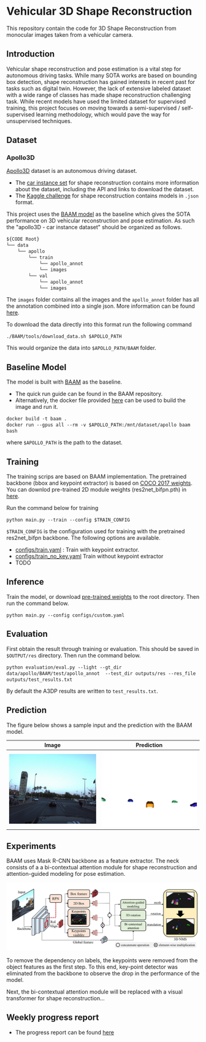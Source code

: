# Vehicular 3D Shape Reconstruction

This repository contain the code for 3D Shape Reconstruction from monocular images taken from a vehicular camera.

## Introduction

Vehicular shape reconstruction and pose estimation is a vital step for autonomous driving tasks. While many SOTA works are based on bounding box detection, shape reconstruction has gained interests in recent past for tasks such as digital twin. However, the lack of extensive labeled dataset with a wide range of classes has made shape reconstruction challenging task. While recent models have used the limited dataset for supervised training, this project focuses on moving towards a semi-supervised / self-supervised learning methodology, which would pave the way for unsupervised techniques.

## Dataset

### Apollo3D

[Apollo3D](https://apolloscape.auto) dataset is an autonomous driving dataset.

- The [car instance set](https://github.com/ApolloScapeAuto/dataset-api/tree/master/car_instance) for shape reconstruction contains more information about the dataset, including the API and links to download the dataset.
- The [Kaggle challenge](https://www.kaggle.com/competitions/pku-autonomous-driving/data?select=car_models_json) for shape reconstruction contains models in `.json` format.

This project uses the [BAAM model](https://github.com/gywns6287/BAAM/tree/main) as the baseline which gives the SOTA performance on 3D vehicular reconstruction and pose estimation. As such the "apollo3D - car instance dataset" should be organized as follows.



```
${CODE Root}
└── data
    └── apollo
        └── train
            └── apollo_annot
            └── images
        └── val
            └── apollo_annot
            └── images
```

The `images` folder contains all the images and the `apollo_annot` folder has all the annotation combined into a single json. More information can be found [here](https://github.com/gywns6287/BAAM/blob/main/for_git/directory.md).

To download the data directly into this format run the following command
```
./BAAM/tools/download_data.sh $APOLLO_PATH
```
This would organize the data into `$APOLLO_PATH/BAAM` folder.

<!-- Note : All the sets listed above contains the same information. However, the organization of data and the file types used differ.  -->

## Baseline Model

The model is built with [BAAM](https://github.com/gywns6287/BAAM/tree/main/) as the baseline.
- The quick run guide can be found in the BAAM repository.
- Alternatively, the docker file provided [here](./BAAM/Dockerfile) can be used to build the image and run it.

```
docker build -t baam .
docker run --gpus all --rm -v $APOLLO_PATH:/mnt/dataset/apollo baam bash
```
where `$APOLLO_PATH` is the path to the dataset.

## Training

The training scrips are based on BAAM implementation. The pretrained backbone (bbox and keypoint extractor) is based on [COCO 2017 weights](https://drive.google.com/file/d/1GZyzJLB3FTcs8C7MpZRQWw44liYPyOMD/edit). You can downlod pre-trained 2D module weights (res2net_bifpn.pth) in [here](https://drive.google.com/file/d/1aX_-SfHtXAdE-frgrbrlQYuWddhwX3V3/view?usp=drive_link).

Run the command below for training
```
python main.py --train --config $TRAIN_CONFIG
```
`$TRAIN_CONFIG` is the configuration used for training with the pretrained res2net_bifpn backbone. The following options are available.
- [configs/train.yaml](./BAAM/BAAM/configs/train.yaml) : Train with keypoint extractor.
- [configs/train_no_key.yaml](./BAAM/BAAM/configs/train_no_key.yaml) Train without keypoint extractor
- TODO

## Inference
Train the model, or download [pre-trained weights](https://drive.google.com/file/d/1oM-iA5Z-8AOBgX5hUCfAoLX8hcn4YBpp/view?usp=sharing) to the root directory. Then run the command below.
```
python main.py --config configs/custom.yaml
```

## Evaluation

First obtain the result through training or evaluation. This should be saved in `$OUTPUT/res` directory. Then run the command below.
```
python evaluation/eval.py --light --gt_dir data/apollo/BAAM/test/apollo_annot  --test_dir outputs/res --res_file outputs/test_results.txt
```
By default the A3DP results are written to `test_results.txt`.


## Prediction

The figure below shows a sample input and the prediction with the BAAM model.

Image             |  Prediction
:-------------------------:|:-------------------------:
![](./BAAM/vis_results/171206_081123508_Camera_5.jpg)  |  ![](./BAAM/vis_results/171206_081123508_Camera_5.image_plane.png)


## Experiments

BAAM uses Mask R-CNN backbone as a feature extractor. The neck consists of a a bi-contextual attention module for shape reconstruction and attention-guided modeling for pose estimation.

![](./reports/images/BAAM.png)

To remove the dependency on labels, the keypoints were removed from the object features as the first step. To this end, key-point detector was eliminated from the backbone to observe the drop in the performance of the model.

Next, the bi-contextual attention module will be replaced with a visual transformer for shape reconstruction...

<!-- ## Evaluation -->


## Weekly progress report

- The progress report can be found [here](https://docs.google.com/document/d/16RfMfSbtCRv5nYbSyYtppTITUEyDj1bzGLlCNlxb1fs/edit?usp=sharing)


<!-- ## Getting started

To make it easy for you to get started with GitLab, here's a list of recommended next steps.

Already a pro? Just edit this README.md and make it your own. Want to make it easy? [Use the template at the bottom](#editing-this-readme)!

## Add your files

- [ ] [Create](https://docs.gitlab.com/ee/user/project/repository/web_editor.html#create-a-file) or [upload](https://docs.gitlab.com/ee/user/project/repository/web_editor.html#upload-a-file) files
- [ ] [Add files using the command line](https://docs.gitlab.com/ee/gitlab-basics/add-file.html#add-a-file-using-the-command-line) or push an existing Git repository with the following command:

```
cd existing_repo
git remote add origin https://gitlab.vision.in.tum.de/s0056/vehicular-3d-shape-reconstruction.git
git branch -M main
git push -uf origin main
```

## Integrate with your tools

- [ ] [Set up project integrations](https://gitlab.vision.in.tum.de/s0056/vehicular-3d-shape-reconstruction/-/settings/integrations)

## Collaborate with your team

- [ ] [Invite team members and collaborators](https://docs.gitlab.com/ee/user/project/members/)
- [ ] [Create a new merge request](https://docs.gitlab.com/ee/user/project/merge_requests/creating_merge_requests.html)
- [ ] [Automatically close issues from merge requests](https://docs.gitlab.com/ee/user/project/issues/managing_issues.html#closing-issues-automatically)
- [ ] [Enable merge request approvals](https://docs.gitlab.com/ee/user/project/merge_requests/approvals/)
- [ ] [Automatically merge when pipeline succeeds](https://docs.gitlab.com/ee/user/project/merge_requests/merge_when_pipeline_succeeds.html)

## Test and Deploy

Use the built-in continuous integration in GitLab.

- [ ] [Get started with GitLab CI/CD](https://docs.gitlab.com/ee/ci/quick_start/index.html)
- [ ] [Analyze your code for known vulnerabilities with Static Application Security Testing(SAST)](https://docs.gitlab.com/ee/user/application_security/sast/)
- [ ] [Deploy to Kubernetes, Amazon EC2, or Amazon ECS using Auto Deploy](https://docs.gitlab.com/ee/topics/autodevops/requirements.html)
- [ ] [Use pull-based deployments for improved Kubernetes management](https://docs.gitlab.com/ee/user/clusters/agent/)
- [ ] [Set up protected environments](https://docs.gitlab.com/ee/ci/environments/protected_environments.html)

***

# Editing this README

When you're ready to make this README your own, just edit this file and use the handy template below (or feel free to structure it however you want - this is just a starting point!). Thank you to [makeareadme.com](https://www.makeareadme.com/) for this template.

## Suggestions for a good README
Every project is different, so consider which of these sections apply to yours. The sections used in the template are suggestions for most open source projects. Also keep in mind that while a README can be too long and detailed, too long is better than too short. If you think your README is too long, consider utilizing another form of documentation rather than cutting out information.

## Name
Choose a self-explaining name for your project.

## Description
Let people know what your project can do specifically. Provide context and add a link to any reference visitors might be unfamiliar with. A list of Features or a Background subsection can also be added here. If there are alternatives to your project, this is a good place to list differentiating factors.

## Badges
On some READMEs, you may see small images that convey metadata, such as whether or not all the tests are passing for the project. You can use Shields to add some to your README. Many services also have instructions for adding a badge.

## Visuals
Depending on what you are making, it can be a good idea to include screenshots or even a video (you'll frequently see GIFs rather than actual videos). Tools like ttygif can help, but check out Asciinema for a more sophisticated method.

## Installation
Within a particular ecosystem, there may be a common way of installing things, such as using Yarn, NuGet, or Homebrew. However, consider the possibility that whoever is reading your README is a novice and would like more guidance. Listing specific steps helps remove ambiguity and gets people to using your project as quickly as possible. If it only runs in a specific context like a particular programming language version or operating system or has dependencies that have to be installed manually, also add a Requirements subsection.

## Usage
Use examples liberally, and show the expected output if you can. It's helpful to have inline the smallest example of usage that you can demonstrate, while providing links to more sophisticated examples if they are too long to reasonably include in the README.

## Support
Tell people where they can go to for help. It can be any combination of an issue tracker, a chat room, an email address, etc.

## Roadmap
If you have ideas for releases in the future, it is a good idea to list them in the README.

## Contributing
State if you are open to contributions and what your requirements are for accepting them.

For people who want to make changes to your project, it's helpful to have some documentation on how to get started. Perhaps there is a script that they should run or some environment variables that they need to set. Make these steps explicit. These instructions could also be useful to your future self.

You can also document commands to lint the code or run tests. These steps help to ensure high code quality and reduce the likelihood that the changes inadvertently break something. Having instructions for running tests is especially helpful if it requires external setup, such as starting a Selenium server for testing in a browser.

## Authors and acknowledgment
Show your appreciation to those who have contributed to the project.

## License
For open source projects, say how it is licensed.

## Project status
If you have run out of energy or time for your project, put a note at the top of the README saying that development has slowed down or stopped completely. Someone may choose to fork your project or volunteer to step in as a maintainer or owner, allowing your project to keep going. You can also make an explicit request for maintainers. 
-->
